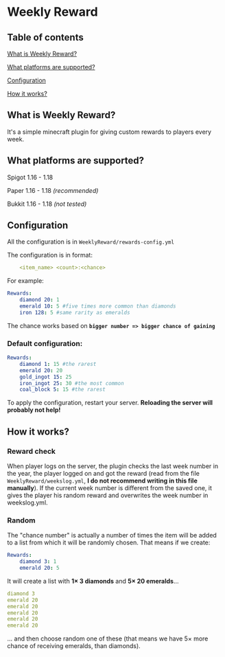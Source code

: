 # **Weekly Reward**
## **Table of contents**
[What is Weekly Reward?](#what-is-weekly-reward)

[What platforms are supported?](#what-platforms-are-supported)

[Configuration](#configuration)

[How it works?](#how-it-works)
## **What is Weekly Reward?**
It's a simple minecraft plugin for giving custom rewards to players every week.
## **What platforms are supported?**
Spigot 1.16 - 1.18   

Paper 1.16 - 1.18 _(recommended)_

Bukkit 1.16 - 1.18 _(not tested)_
## **Configuration**
All the configuration is in `WeeklyReward/rewards-config.yml`

The configuration is in format:
```yml
    <item_name> <count>:<chance>
```
For example:
```yml
Rewards:
    diamond 20: 1
    emerald 10: 5 #five times more common than diamonds
    iron 128: 5 #same rarity as emeralds
```
The chance works based on **`bigger number => bigger chance of gaining`**

### Default configuration:
```yml
Rewards:
    diamond 1: 15 #the rarest
    emerald 20: 20
    gold_ingot 15: 25
    iron_ingot 25: 30 #the most common
    coal_block 5: 15 #the rarest
```
To apply the configuration, restart your server. **Reloading the server will probably not help!**
## **How it works?**
### Reward check
When player logs on the server, the plugin checks the last week number in the year, the player logged on and got the reward (read from the file `WeeklyReward/weekslog.yml`, **I do not recommend writing in this file manually**). If the current week number is different from the saved one, it gives the player his random reward and overwrites the week number in weekslog.yml.
### Random
The "chance number" is actually a number of times the item will be added to a list from which it will be randomly chosen. That means if we create:
````yml
Rewards:
    diamond 3: 1
    emerald 20: 5
````
It will create a list with **1× 3 diamonds** and **5× 20 emeralds**...
````yml
diamond 3
emerald 20
emerald 20
emerald 20
emerald 20
emerald 20
````
... and then choose random one of these (that means we have 5× more chance of receiving emeralds, than diamonds).